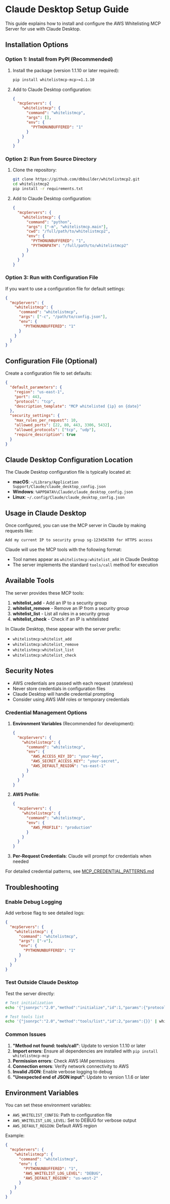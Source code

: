 # Claude Desktop Setup Guide

This guide explains how to install and configure the AWS Whitelisting MCP Server for use with Claude Desktop.

## Installation Options

### Option 1: Install from PyPI (Recommended)

1. Install the package (version 1.1.10 or later required):
   ```bash
   pip install whitelistmcp-mcp>=1.1.10
   ```

2. Add to Claude Desktop configuration:
   ```json
   {
     "mcpServers": {
       "whitelistmcp": {
         "command": "whitelistmcp",
         "args": [],
         "env": {
           "PYTHONUNBUFFERED": "1"
         }
       }
     }
   }
   ```

### Option 2: Run from Source Directory

1. Clone the repository:
   ```bash
   git clone https://github.com/dbbuilder/whitelistmcp2.git
   cd whitelistmcp2
   pip install -r requirements.txt
   ```

2. Add to Claude Desktop configuration:
   ```json
   {
     "mcpServers": {
       "whitelistmcp": {
         "command": "python",
         "args": ["-m", "whitelistmcp.main"],
         "cwd": "/full/path/to/whitelistmcp2",
         "env": {
           "PYTHONUNBUFFERED": "1",
           "PYTHONPATH": "/full/path/to/whitelistmcp2"
         }
       }
     }
   }
   ```

### Option 3: Run with Configuration File

If you want to use a configuration file for default settings:

```json
{
  "mcpServers": {
    "whitelistmcp": {
      "command": "whitelistmcp",
      "args": ["-c", "/path/to/config.json"],
      "env": {
        "PYTHONUNBUFFERED": "1"
      }
    }
  }
}
```

## Configuration File (Optional)

Create a configuration file to set defaults:

```json
{
  "default_parameters": {
    "region": "us-east-1",
    "port": 443,
    "protocol": "tcp",
    "description_template": "MCP whitelisted {ip} on {date}"
  },
  "security_settings": {
    "max_rules_per_request": 10,
    "allowed_ports": [22, 80, 443, 3306, 5432],
    "allowed_protocols": ["tcp", "udp"],
    "require_description": true
  }
}
```

## Claude Desktop Configuration Location

The Claude Desktop configuration file is typically located at:

- **macOS**: `~/Library/Application Support/Claude/claude_desktop_config.json`
- **Windows**: `%APPDATA%\Claude\claude_desktop_config.json`
- **Linux**: `~/.config/Claude/claude_desktop_config.json`

## Usage in Claude Desktop

Once configured, you can use the MCP server in Claude by making requests like:

```
Add my current IP to security group sg-123456789 for HTTPS access
```

Claude will use the MCP tools with the following format:
- Tool names appear as `whitelistmcp:whitelist_add` in Claude Desktop
- The server implements the standard `tools/call` method for execution

## Available Tools

The server provides these MCP tools:

1. **whitelist_add** - Add an IP to a security group
2. **whitelist_remove** - Remove an IP from a security group
3. **whitelist_list** - List all rules in a security group
4. **whitelist_check** - Check if an IP is whitelisted

In Claude Desktop, these appear with the server prefix:
- `whitelistmcp:whitelist_add`
- `whitelistmcp:whitelist_remove`
- `whitelistmcp:whitelist_list`
- `whitelistmcp:whitelist_check`

## Security Notes

- AWS credentials are passed with each request (stateless)
- Never store credentials in configuration files
- Claude Desktop will handle credential prompting
- Consider using AWS IAM roles or temporary credentials

### Credential Management Options

1. **Environment Variables** (Recommended for development):
   ```json
   {
     "mcpServers": {
       "whitelistmcp": {
         "command": "whitelistmcp",
         "env": {
           "AWS_ACCESS_KEY_ID": "your-key",
           "AWS_SECRET_ACCESS_KEY": "your-secret",
           "AWS_DEFAULT_REGION": "us-east-1"
         }
       }
     }
   }
   ```

2. **AWS Profile**:
   ```json
   {
     "mcpServers": {
       "whitelistmcp": {
         "command": "whitelistmcp",
         "env": {
           "AWS_PROFILE": "production"
         }
       }
     }
   }
   ```

3. **Per-Request Credentials**: Claude will prompt for credentials when needed

For detailed credential patterns, see [MCP_CREDENTIAL_PATTERNS.md](MCP_CREDENTIAL_PATTERNS.md)

## Troubleshooting

### Enable Debug Logging

Add verbose flag to see detailed logs:

```json
{
  "mcpServers": {
    "whitelistmcp": {
      "command": "whitelistmcp",
      "args": ["-v"],
      "env": {
        "PYTHONUNBUFFERED": "1"
      }
    }
  }
}
```

### Test Outside Claude Desktop

Test the server directly:

```bash
# Test initialization
echo '{"jsonrpc":"2.0","method":"initialize","id":1,"params":{"protocolVersion":"2024-11-05"}}' | whitelistmcp

# Test tools list
echo '{"jsonrpc":"2.0","method":"tools/list","id":2,"params":{}}' | whitelistmcp
```

### Common Issues

1. **"Method not found: tools/call"**: Update to version 1.1.10 or later
2. **Import errors**: Ensure all dependencies are installed with `pip install whitelistmcp-mcp`
3. **Permission errors**: Check AWS IAM permissions
4. **Connection errors**: Verify network connectivity to AWS
5. **Invalid JSON**: Enable verbose logging to debug
6. **"Unexpected end of JSON input"**: Update to version 1.1.6 or later

## Environment Variables

You can set these environment variables:

- `AWS_WHITELIST_CONFIG`: Path to configuration file
- `AWS_WHITELIST_LOG_LEVEL`: Set to DEBUG for verbose output
- `AWS_DEFAULT_REGION`: Default AWS region

Example:

```json
{
  "mcpServers": {
    "whitelistmcp": {
      "command": "whitelistmcp",
      "env": {
        "PYTHONUNBUFFERED": "1",
        "AWS_WHITELIST_LOG_LEVEL": "DEBUG",
        "AWS_DEFAULT_REGION": "us-west-2"
      }
    }
  }
}
```